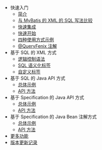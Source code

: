 - 快速入门
  - [简介](README)
  - [与 MyBatis 的 XML 的 SQL 写法比较](compare-mybatis)
  - [快速集成](quick-install)
  - [快速开始](quick-start)
  - [四种使用方式示例](usage-example)
  - [@QueryFenix 注解](queryfenix-introduction)
- 基于 SQL 的 XML 方式
  - [逻辑控制语法](xml/logic-control)
  - [SQL 语义化标签](xml/xml-tags)
  - [自定义标签](xml/custom-tag)
- 基于 SQL 的 Java API 方式
  - [总体示例](java/example)
  - [API 方法](java/main-method)
- 基于 Specification 的 Java API 方式
  - [总体示例](sp-api/example)
  - [API 方法](sp-api/main-method)
- 基于 Specification 的 Java Bean 注解方式
  - [总体示例](sp-bean/example)
  - [API 方法](sp-bean/main-method)
- [更多功能](more-features)
- [版本更新记录](CHANGELOG)
